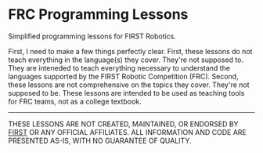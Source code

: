 # FRC Programming Lessons
Simplified programming lessons for FIRST Robotics.

First, I need to make a few things perfectly clear. First, these lessons do not 
teach everything in the language(s) they cover. They're not supposed to. They 
are inteneded to teach everything necessary to understand the languages supported 
by the FIRST Robotic Competition (FRC). Second, these lessons are not comprehensive 
on the topics they cover. They're not supposed to be. These lessons are intended 
to be used as teaching tools for FRC teams, not as a college textbook.

---

THESE LESSONS ARE NOT CREATED, MAINTAINED, OR ENDORSED BY [FIRST](https://www.firstinspires.org/)
OR ANY OFFICIAL AFFILIATES. ALL INFORMATION AND CODE ARE PRESENTED AS-IS, WITH NO GUARANTEE OF QUALITY.

